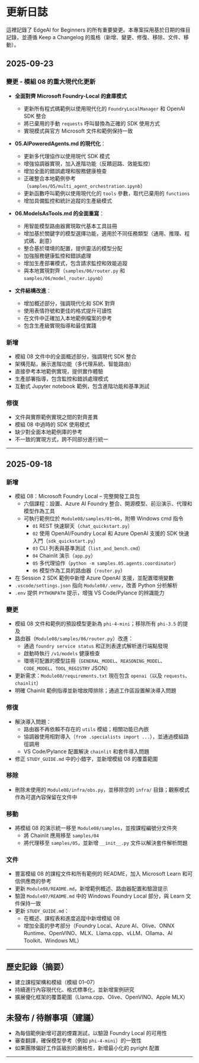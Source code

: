 <!--
CO_OP_TRANSLATOR_METADATA:
{
  "original_hash": "906e890232c6c2e1dac4cccfeb449acd",
  "translation_date": "2025-09-24T14:24:10+00:00",
  "source_file": "CHANGELOG.md",
  "language_code": "mo"
}
-->
# 更新日誌

這裡記錄了 EdgeAI for Beginners 的所有重要變更。本專案採用基於日期的條目記錄，並遵循 Keep a Changelog 的風格（新增、變更、修復、移除、文件、移動）。

## 2025-09-23

### 變更 - 模組 08 的重大現代化更新
- **全面對齊 Microsoft Foundry-Local 的倉庫模式**
  - 更新所有程式碼範例以使用現代化的 `FoundryLocalManager` 和 OpenAI SDK 整合
  - 將已棄用的手動 `requests` 呼叫替換為正確的 SDK 使用方式
  - 實現模式與官方 Microsoft 文件和範例保持一致

- **05.AIPoweredAgents.md 的現代化**：
  - 更新多代理協作以使用現代 SDK 模式
  - 增強協調器實現，加入進階功能（反饋迴路、效能監控）
  - 增加全面的錯誤處理和服務健康檢查
  - 正確整合本地範例參考（`samples/05/multi_agent_orchestration.ipynb`）
  - 更新函數呼叫範例以使用現代化的 `tools` 參數，取代已棄用的 `functions`
  - 增加具備監控和統計追蹤的生產級模式

- **06.ModelsAsTools.md 的全面重寫**：
  - 用智能模型路由器實現取代基本工具註冊
  - 增加基於關鍵字的模型選擇功能，適用於不同任務類型（通用、推理、程式碼、創意）
  - 整合基於環境的配置，提供靈活的模型分配
  - 加強服務健康監控和錯誤處理
  - 增加生產部署模式，包含請求監控和效能追蹤
  - 與本地實現對齊（`samples/06/router.py` 和 `samples/06/model_router.ipynb`）

- **文件結構改進**：
  - 增加概述部分，強調現代化和 SDK 對齊
  - 使用表情符號和更佳的格式提升可讀性
  - 在文件中正確加入本地範例檔案的參考
  - 包含生產級實現指導和最佳實踐

### 新增
- 模組 08 文件中的全面概述部分，強調現代 SDK 整合
- 架構亮點，展示進階功能（多代理系統、智能路由）
- 直接參考本地範例實現，提供實作體驗
- 生產部署指導，包含監控和錯誤處理模式
- 互動式 Jupyter notebook 範例，包含進階功能和基準測試

### 修復
- 文件與實際範例實現之間的對齊差異
- 模組 08 中過時的 SDK 使用模式
- 缺少對全面本地範例庫的參考
- 不一致的實現方式，跨不同部分進行統一

---

## 2025-09-18

### 新增
- 模組 08：Microsoft Foundry Local – 完整開發工具包
  - 六個課程：設置、Azure AI Foundry 整合、開源模型、前沿演示、代理和模型作為工具
  - 可執行範例位於 `Module08/samples/01`–`06`，附帶 Windows cmd 指令
    - `01` REST 快速聊天（`chat_quickstart.py`）
    - `02` 使用 OpenAI/Foundry Local 和 Azure OpenAI 支援的 SDK 快速入門（`sdk_quickstart.py`）
    - `03` CLI 列表與基準測試（`list_and_bench.cmd`）
    - `04` Chainlit 演示（`app.py`）
    - `05` 多代理協作（`python -m samples.05.agents.coordinator`）
    - `06` 模型作為工具的路由器（`router.py`）
- 在 Session 2 SDK 範例中新增 Azure OpenAI 支援，並配置環境變數
- `.vscode/settings.json` 指向 `Module08/.venv`，改善 Python 分析解析
- `.env` 提供 `PYTHONPATH` 提示，增強 VS Code/Pylance 的辨識能力

### 變更
- 模組 08 文件和範例的預設模型更新為 `phi-4-mini`；移除所有 `phi-3.5` 的提及
- 路由器（`Module08/samples/06/router.py`）改進：
  - 通過 `foundry service status` 和正則表達式解析進行端點發現
  - 啟動時執行 `/v1/models` 健康檢查
  - 環境可配置的模型註冊（`GENERAL_MODEL`、`REASONING_MODEL`、`CODE_MODEL`、`TOOL_REGISTRY` JSON）
- 更新需求：`Module08/requirements.txt` 現在包含 `openai`（以及 `requests`、`chainlit`）
- 明確 Chainlit 範例指導並新增故障排除；通過工作區設置解決導入問題

### 修復
- 解決導入問題：
  - 路由器不再依賴不存在的 `utils` 模組；相關功能已內嵌
  - 協調器使用相對導入（`from .specialists import ...`），並通過模組路徑調用
  - VS Code/Pylance 配置解決 `chainlit` 和套件導入問題
- 修正 `STUDY_GUIDE.md` 中的小錯字，並新增模組 08 的覆蓋範圍

### 移除
- 刪除未使用的 `Module08/infra/obs.py`，並移除空的 `infra/` 目錄；觀察模式作為可選內容保留在文件中

### 移動
- 將模組 08 的演示統一移至 `Module08/samples`，並按課程編號分文件夾
  - 將 Chainlit 應用移至 `samples/04`
  - 將代理移至 `samples/05`，並新增 `__init__.py` 文件以解決套件解析問題

### 文件
- 豐富模組 08 的課程文件和所有範例的 README，加入 Microsoft Learn 和可信供應商的參考
- 更新 `Module08/README.md`，新增範例概述、路由器配置和驗證提示
- 驗證 `Module07/README.md` 中的 Windows Foundry Local 部分，與 Learn 文件保持一致
- 更新 `STUDY_GUIDE.md`：
  - 在概述、課程表和進度追蹤中新增模組 08
  - 增加全面的參考部分（Foundry Local、Azure AI、Olive、ONNX Runtime、OpenVINO、MLX、Llama.cpp、vLLM、Ollama、AI Toolkit、Windows ML）

---

## 歷史記錄（摘要）
- 建立課程架構和模組（模組 01–07）
- 持續進行內容現代化、格式標準化，並新增案例研究
- 擴展優化框架的覆蓋範圍（Llama.cpp、Olive、OpenVINO、Apple MLX）

## 未發布 / 待辦事項（建議）
- 為每個範例新增可選的煙霧測試，以驗證 Foundry Local 的可用性
- 審查翻譯，確保模型參考（例如 `phi-4-mini`）的一致性
- 如果團隊偏好工作區級別的嚴格性，新增最小化的 pyright 配置

---

